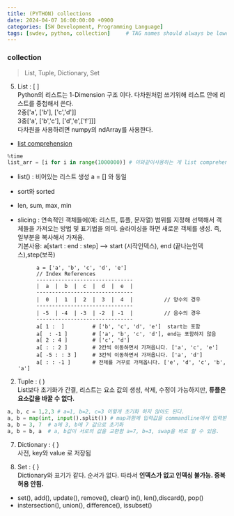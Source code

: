```yaml
---
title: (PYTHON) collections
date: 2024-04-07 16:00:00:00 +0900
categories: [SW Development, Programming Language]
tags: [swdev, python, collection]     # TAG names should always be lowercase
--- 
```


### collection
> List, Tuple, Dictionary, Set<br>

5. List : [ ] <br>
Python의 리스트는 1-Dimension 구조 이다. 다차원처럼 쓰기위해 리스트 안에 리스트를 중첩해서 쓴다.<br>
2중['a', ['b'], ['c','d']] <br>
3중['a', ['b','c'], ['d','e',['f']]]<br>
다차원을 사용하려면 numpy의 ndArray를 사용한다.
- [list comprehension](https://doorbw.tistory.com/174)
``` python
%time
list_arr = [i for i in range(1000000)] # 이와같이사용하는 게 list comprehension, 표현간결
```
- list() : 비어있는 리스트 생성 a = [] 와 동일
- sort와 sorted
- len, sum, max, min
- slicing : 연속적인 객체들에(예: 리스트, 튜플, 문자열) 범위를 지정해 선택해서 객체들을 가져오는 방법 및 표기법을 의미. 
            슬라이싱을 하면 새로운 객체를 생성. 즉, 일부분을 복사해서 가져옴. <br> 
            기본사용: a[start : end : step] --> start (시작인덱스), end (끝나는인덱스),step(보폭)<br>
                        
            a = ['a', 'b', 'c', 'd', 'e']
            // Index References
            -------------------------------
            |  a  |  b  |  c  |  d  |  e  |
            -------------------------------
            |  0  |  1  |  2  |  3  |  4  |          // 양수의 경우
            -------------------------------
            | -5  | -4  | -3  | -2  | -1  |          // 음수의 경우
            -------------------------------
            a[ 1 :  ]         # ['b', 'c', 'd', 'e']  start는 포함
            a[  : -1 ]        # ['a', 'b', 'c', 'd'], end는 포함하지 않음
            a[ 2 : 4 ]        # ['c', 'd']
            a[ : : 2 ]        # 2칸씩 이동하면서 가져옵니다. ['a', 'c', 'e']
            a[ -5 : : 3 ]     # 3칸씩 이동하면서 가져옵니다. ['a', 'd']
            a[ : : -1 ]       # 전체를 거꾸로 가져옵니다. ['e', 'd', 'c', 'b', 'a']
            

2. Tuple : ( )<br>
List보다 초기화가 간결, 리스트는 요소 값의 생성, 삭제, 수정이 가능하지만, **튜플은 요소값을 바꿀 수 없다.**
``` python
a, b, c = 1,2,3 # a=1, b=2, c=3 이렇게 초기화 하지 않아도 된다.
a, b = map(int, input().split()) # map과함께 입력값을 commandline에서 입력받아 a, b값을 초기화.
a, b = 3, 7  # a에 3, b에 7 값으로 초기화
a, b = b, a  # a, b값이 서로의 값을 교환함 a=7, b=3, swap을 바로 할 수 있음.
```

7. Dictionary : { }<br>
사전, key와 value 로 저장됨

8. Set : { } <br>
Dictionary와 표기가 같다. 순서가 없다. 따라서 **인덱스가 없고 인덱싱 불가능. 중복 허용 안됨.**
- set(), add(), update(), remove(), clear() in(), len(),discard(), pop()
- instersection(), union(), difference(), issubset()